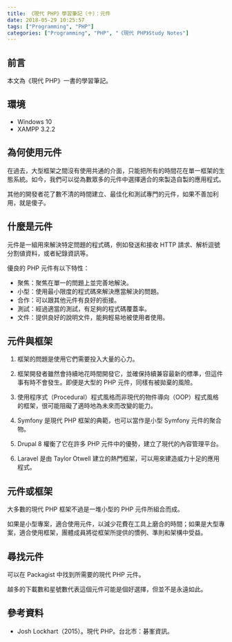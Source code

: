 ```yaml
---
title: 《現代 PHP》學習筆記（十）：元件
date: 2018-05-29 10:25:57
tags: ["Programming", "PHP"]
categories: ["Programming", "PHP", "《現代 PHP》Study Notes"]
---
```


## 前言

本文為《現代 PHP》一書的學習筆記。

## 環境

- Windows 10
- XAMPP 3.2.2

## 為何使用元件

在過去，大型框架之間沒有使用共通的介面，只能把所有的時間花在單一框架的生態系統。如今，我們可以從為數眾多的元件中選擇適合的來製造自製的應用程式。

其他的開發者花了數不清的時間建立、最佳化和測試專門的元件，如果不善加利用，就是傻子。

## 什麼是元件

元件是一組用來解決特定問題的程式碼，例如發送和接收 HTTP 請求、解析逗號分割値資料，或者紀錄資訊等。

優良的 PHP 元件有以下特性：

- 聚焦：聚焦在單一的問題上並完善地解決。
- 小型：使用最小限度的程式碼來解決應當解決的問題。
- 合作：可以跟其他元件有良好的銜接。
- 測試：經過適當的測試，有足夠的程式碼覆蓋率。
- 文件：提供良好的說明文件，能夠輕易地被使用者使用。

## 元件與框架

1. 框架的問題是使用它們需要投入大量的心力。

2. 框架開發者雖然會持續地花時間開發它，並確保持續兼容最新的標準，但這件事有時不會發生。即便是大型的 PHP 元件，同樣有被拋棄的風險。

3. 使用程序式（Procedural）程式風格而非現代的物件導向（OOP）程式風格的框架，很可能阻礙了適時地為未來而改變的能力。

4. Symfony 是現代 PHP 框架的典範，也可以當作是小型 Symfony 元件的聚合物。

5. Drupal 8 權衡了它在許多 PHP 元件中的優勢，建立了現代的內容管理平台。

6. Laravel 是由 Taylor Otwell 建立的熱門框架，可以用來建造威力十足的應用程式。

## 元件或框架

大多數的現代 PHP 框架不過是一堆小型的 PHP 元件所組合而成。

如果是小型專案，適合使用元件，以減少花費在工具上磨合的時間；如果是大型專案，適合使用框架，團體成員將從框架所提供的慣例、準則和架構中受益。

## 尋找元件

可以在 Packagist 中找到所需要的現代 PHP 元件。

越多的下載數和星號數代表這個元件可能是個好選擇，但並不是永遠如此。

## 參考資料

- Josh Lockhart（2015）。現代 PHP。台北市：碁峯資訊。
